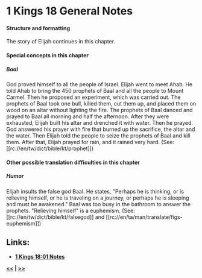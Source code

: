 # 1 Kings 18 General Notes

#### Structure and formatting

The story of Elijah continues in this chapter.

#### Special concepts in this chapter

##### Baal
God proved himself to all the people of Israel. Elijah went to meet Ahab. He told Ahab to bring the 450 prophets of Baal and all the people to Mount Carmel.  Then he proposed an experiment, which was carried out. The prophets of Baal took one bull, killed them, cut them up, and placed them on wood on an altar without lighting the fire. The prophets of Baal danced and prayed to Baal all morning and half the afternoon. After they were exhausted, Elijah built his altar and drenched it with water. Then he prayed. God answered his prayer with fire that burned up the sacrifice, the altar and the water. Then Elijah told the people to seize the prophets of Baal and kill them. After that, Elijah prayed for rain, and it rained very hard. (See: [[rc://en/tw/dict/bible/kt/prophet]])

#### Other possible translation difficulties in this chapter
##### Humor

Elijah insults the false god Baal. He states, "Perhaps he is thinking, or is relieving himself, or he is traveling on a journey, or perhaps he is sleeping and must be awakened." Baal was too busy in the bathroom to answer the prophets. "Relieving himself" is a euphemism. (See: [[rc://en/tw/dict/bible/kt/falsegod]] and [[rc://en/ta/man/translate/figs-euphemism]])

## Links:

* __[1 Kings 18:01 Notes](./01.md)__

__[<<](../17/intro.md) | [>>](../19/intro.md)__
